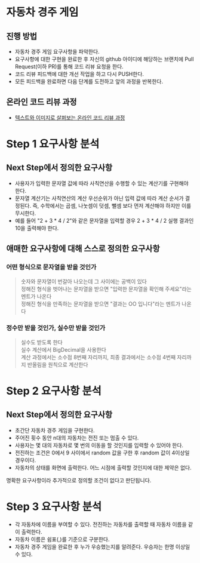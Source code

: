 # 자동차 경주 게임
## 진행 방법
* 자동차 경주 게임 요구사항을 파악한다.
* 요구사항에 대한 구현을 완료한 후 자신의 github 아이디에 해당하는 브랜치에 Pull Request(이하 PR)를 통해 코드 리뷰 요청을 한다.
* 코드 리뷰 피드백에 대한 개선 작업을 하고 다시 PUSH한다.
* 모든 피드백을 완료하면 다음 단계를 도전하고 앞의 과정을 반복한다.

## 온라인 코드 리뷰 과정
* [텍스트와 이미지로 살펴보는 온라인 코드 리뷰 과정](https://github.com/next-step/nextstep-docs/tree/master/codereview)

# Step 1 요구사항 분석

## Next Step에서 정의한 요구사항

- 사용자가 입력한 문자열 값에 따라 사칙연산을 수행할 수 있는 계산기를 구현해야 한다.
- 문자열 계산기는 사칙연산의 계산 우선순위가 아닌 입력 값에 따라 계산 순서가 결정된다. 즉, 수학에서는 곱셈, 나눗셈이 덧셈, 뺄셈 보다 먼저 계산해야 하지만 이를 무시한다.
- 예를 들어 "2 + 3 * 4 / 2"와 같은 문자열을 입력할 경우 2 + 3 * 4 / 2 실행 결과인 10을 출력해야 한다.

## 애매한 요구사항에 대해 스스로 정의한 요구사항

### 어떤 형식으로 문자열을 받을 것인가

> 숫자와 문자열이 번갈아 나오는데 그 사이에는 공백이 있다 \
> 정해진 형식을 벗어나는 문자열을 받으면 "입력한 문자열을 확인해 주세요"라는 멘트가 나온다 \
> 정해진 형식을 만족하는 문자열을 받으면 "결과는 OO 입니다"라는 멘트가 나온다

### 정수만 받을 것인가, 실수만 받을 것인가
> 실수도 받도록 한다 \
> 실수 계산에서 BigDecimal을 사용한다 \
> 계산 과정에서는 소수점 8번째 자리까지, 최종 결과에서는 소수점 4번째 자리까지 반올림을 원칙으로 계산한다

# Step 2 요구사항 분석

## Next Step에서 정의한 요구사항

- 초간단 자동차 경주 게임을 구현한다.
- 주어진 횟수 동안 n대의 자동차는 전진 또는 멈출 수 있다.
- 사용자는 몇 대의 자동차로 몇 번의 이동을 할 것인지를 입력할 수 있어야 한다.
- 전진하는 조건은 0에서 9 사이에서 random 값을 구한 후 random 값이 4이상일 경우이다.
- 자동차의 상태를 화면에 출력한다. 어느 시점에 출력할 것인지에 대한 제약은 없다.

명확한 요구사항이라 추가적으로 정의할 조건이 없다고 판단됩니다.

# Step 3 요구사항 분석

- 각 자동차에 이름을 부여할 수 있다. 전진하는 자동차를 출력할 때 자동차 이름을 같이 출력한다.
- 자동차 이름은 쉼표(,)를 기준으로 구분한다.
- 자동차 경주 게임을 완료한 후 누가 우승했는지를 알려준다. 우승자는 한명 이상일 수 있다.
